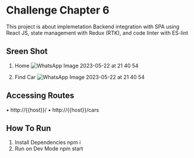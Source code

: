 # Challenge Chapter 6

This project is about implemetation Backend integration with SPA using React JS, state management with Redux (RTK), and code linter with ES-lint

## Sreen Shot
1. Home
![WhatsApp Image 2023-05-22 at 21 40 54](https://github.com/rissuga/CH6-FSW-BINAR/assets/72052154/5cba9621-95a5-4aed-9998-25b905f836f9)

2. Find Car
![WhatsApp Image 2023-05-22 at 21 40 54](https://github.com/rissuga/CH6-FSW-BINAR/assets/72052154/3fe63bb4-0cd5-482f-bdbf-262a658e571c)

## Accessing Routes

• http://{{host}}/
• http://{{host}}/cars

## How To Run

1. Install Dependencies
npm i
2. Run on Dev Mode
npm start
